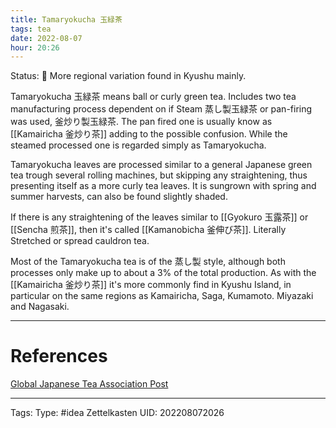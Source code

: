 ```yaml
---
title: Tamaryokucha 玉緑茶
tags: tea
date: 2022-08-07
hour: 20:26
---
```

Status: 🌱
More regional variation found in Kyushu mainly.

Tamaryokucha 玉緑茶  means ball or curly green tea. Includes two tea manufacturing process dependent on if Steam 蒸し製玉緑茶 or pan-firing was used, 釜炒り製玉緑茶. The pan fired one is usually know as [[Kamairicha  釜炒り茶]] adding to the possible confusion. While the steamed processed one is regarded simply as Tamaryokucha.

Tamaryokucha leaves are processed similar to a general Japanese green tea trough several rolling machines, but skipping any straightening, thus presenting itself as a more curly tea leaves. It is sungrown with spring and summer harvests, can also be found slightly shaded.

If there is any straightening of the leaves similar to [[Gyokuro 玉露茶]] or [[Sencha 煎茶]], then it's called [[Kamanobicha 釜伸び茶]]. Literally Stretched or spread cauldron tea.


Most of the Tamaryokucha tea is of the 蒸し製 style, although both processes only make up to about a 3% of the total production. As with the [[Kamairicha  釜炒り茶]] it's more commonly find in Kyushu Island, in particular on the same regions as Kamairicha, Saga, Kumamoto. Miyazaki and Nagasaki.


---
# References
[Global Japanese Tea Association Post](https://gjtea.org/tamaryokucha/)


---
Tags:
Type: #idea
Zettelkasten UID: 202208072026
